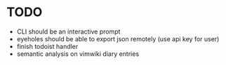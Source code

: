 # TODO

* CLI should be an interactive prompt
* eyeholes should be able to export json remotely (use api key for user)
* finish todoist handler
* semantic analysis on vimwiki diary entries